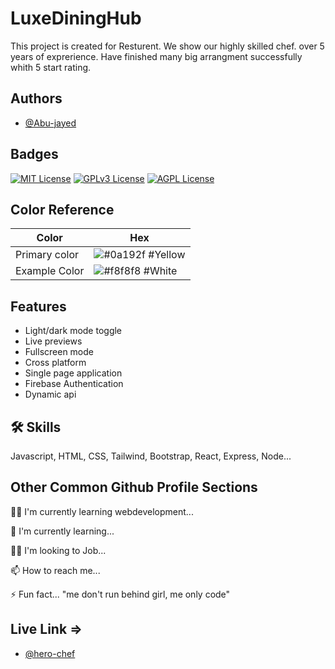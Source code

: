 # LuxeDiningHub

This project is created for Resturent. We show our highly skilled chef. over 5 years of exprerience. Have finished many big arrangment successfully whith 5 start rating.



## Authors

- [@Abu-jayed](https://github.com/Abu-Jayed)


## Badges



[![MIT License](https://img.shields.io/badge/License-MIT-green.svg)](https://choosealicense.com/licenses/mit/)
[![GPLv3 License](https://img.shields.io/badge/License-GPL%20v3-yellow.svg)](https://opensource.org/licenses/)
[![AGPL License](https://img.shields.io/badge/license-AGPL-blue.svg)](http://www.gnu.org/licenses/agpl-3.0)

## Color Reference

| Color             | Hex                                                                |
| ----------------- | ------------------------------------------------------------------ |
| Primary color | ![#0a192f](https://via.placeholder.com/10/0a192f?text=+) #Yellow |
| Example Color | ![#f8f8f8](https://via.placeholder.com/10/f8f8f8?text=+) #White |




## Features

- Light/dark mode toggle
- Live previews
- Fullscreen mode
- Cross platform
- Single page application
- Firebase Authentication
- Dynamic api


## 🛠 Skills
Javascript, HTML, CSS, Tailwind, Bootstrap, React, Express, Node...


## Other Common Github Profile Sections
👩‍💻 I'm currently learning webdevelopment...

🧠 I'm currently learning...

👯‍♀️ I'm looking to Job...

📫 How to reach me...

⚡️ Fun fact... "me don't run behind girl, me only code"

## Live Link =>

- [@hero-chef](https://hero-chef-a10.web.app/)
